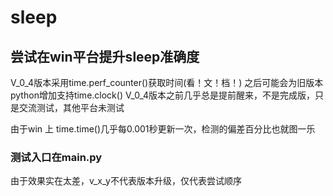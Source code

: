 # sleep

## 尝试在win平台提升sleep准确度

V_0_4版本采用time.perf_counter()获取时间(看！文！档！)
之后可能会为旧版本python增加支持time.clock()
V_0_4版本之前几乎总是提前醒来，不是完成版，只是交流测试，其他平台未测试

由于win 上 time.time()几乎每0.001秒更新一次，检测的偏差百分比也就图一乐

### 测试入口在main.py

由于效果实在太差，v_x_y不代表版本升级，仅代表尝试顺序
